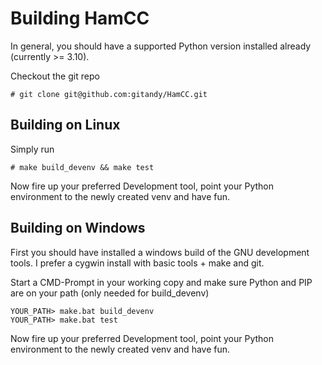 Building HamCC
==============

In general, you should have a supported Python version installed already (currently >= 3.10).

Checkout the git repo

    # git clone git@github.com:gitandy/HamCC.git


Building on Linux
-----------------

Simply run

    # make build_devenv && make test

Now fire up your preferred Development tool, point your Python environment to the newly created venv and have fun.


Building on Windows
-------------------

First you should have installed a windows build of the GNU development tools.
I prefer a cygwin install with basic tools + make and git.

Start a CMD-Prompt in your working copy and make sure Python and PIP are on your path (only needed for build_devenv)

    YOUR_PATH> make.bat build_devenv
    YOUR_PATH> make.bat test

Now fire up your preferred Development tool, point your Python environment to the newly created venv and have fun.
